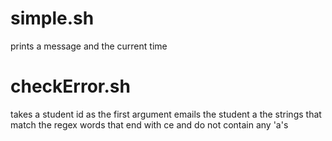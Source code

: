 # simple.sh
prints a message and the current time

# checkError.sh
takes a student id as the first argument
emails the student a the strings that match the regex
words that end with ce and do not contain any 'a's